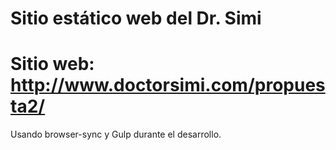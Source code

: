# Sitio estático web del Dr. Simi

**Sitio web:** http://www.doctorsimi.com/propuesta2/
======

Usando browser-sync y Gulp durante el desarrollo.

